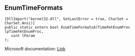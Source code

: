## EnumTimeFormats

```
[DllImport("kernel32.dll", SetLastError = true, CharSet = CharSet.Ansi)]
public static extern bool EnumTimeFormatsA(TimeFmtEnumProc lpTimeFmtEnumProc,
   uint lParam
);
```

Microsoft documentation: [Link](https://docs.microsoft.com/en-us/windows/win32/api/winnls/nf-winnls-enumtimeformatsa)
